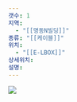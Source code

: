 ```yaml
---
갯수: 1
지역:
  - "[[명동N빌딩]]"
종류: "[[케이블]]"
위치:
  - "[[E-LBOX]]"
상세위치: 
설명:
---
```


![](http://192.168.50.22/devices/240907_IMG_0059.jpg)
